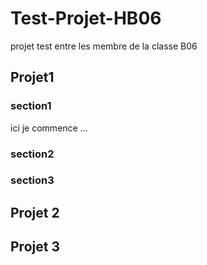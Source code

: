 # Test-Projet-HB06
projet test entre les membre de la classe B06

## Projet1 

### section1
ici je commence ...
### section2


### section3

## Projet 2 




## Projet 3
